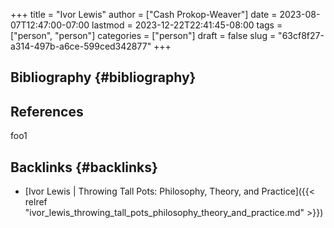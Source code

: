 +++
title = "Ivor Lewis"
author = ["Cash Prokop-Weaver"]
date = 2023-08-07T12:47:00-07:00
lastmod = 2023-12-22T22:41:45-08:00
tags = ["person", "person"]
categories = ["person"]
draft = false
slug = "63cf8f27-a314-497b-a6ce-599ced342877"
+++

## Bibliography {#bibliography}

## References

<style>.csl-entry{text-indent: -1.5em; margin-left: 1.5em;}</style><div class="csl-bib-body">
</div>

foo1


## Backlinks {#backlinks}

-   [Ivor Lewis | Throwing Tall Pots: Philosophy, Theory, and Practice]({{< relref "ivor_lewis_throwing_tall_pots_philosophy_theory_and_practice.md" >}})
